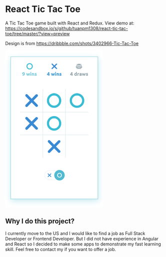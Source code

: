 # React Tic Tac Toe
A Tic Tac Toe game built with React and Redux. View demo at:  https://codesandbox.io/s/github/tuanpm1308/react-tic-tac-toe/tree/master/?view=preview

Design is from https://dribbble.com/shots/3402966-Tic-Tac-Toe

![react-tic-tac-toe](https://raw.githubusercontent.com/tuanpm1308/react-tic-tac-toe/master/preview.png)

## Why I do this project?

I currently move to the US and I would like to find a job as Full Stack Developer or Frontend Developer. But I did not have experience in Angular and React so I decided to make some apps to demonstrate my fast learning skill. Feel free to contact my if you want to offer a job.
